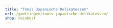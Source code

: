 ```yaml
---
title: "Tomis Japanische Delikatessen"
url: /goettingen/tomis-japanische-delikatessen/
shop: Feinkost
---
```

